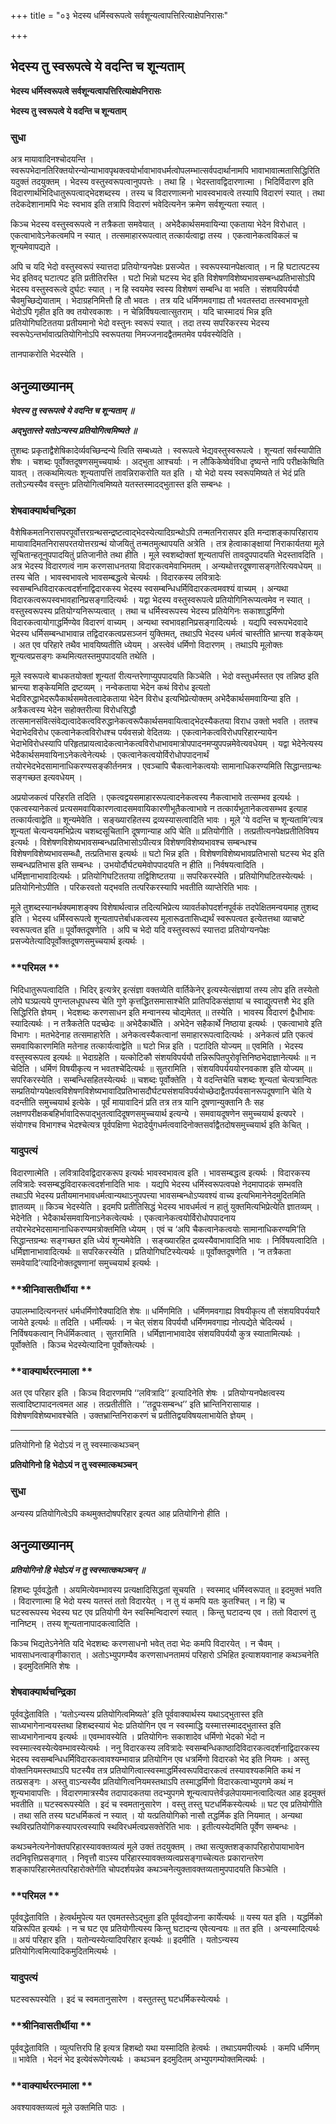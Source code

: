 +++
title = "०३ भेदस्य धर्मिस्वरूपत्वे सर्वशून्यत्वापत्तिरित्याक्षेपनिरासः"

+++


## भेदस्य तु स्वरूपत्वे ये वदन्ति च शून्यताम्

**भेदस्य धर्मिस्वरूपत्वे सर्वशून्यत्वापत्तिरित्याक्षेपनिरासः**

**भेदस्य तु स्वरूपत्वे ये वदन्ति च शून्यताम्**

### **सुधा**

अत्र मायावादिनश्चोदयन्ति । स्वरूपभेदानतिरिक्तयोरन्योन्याभावपृथक्त्वयोर्भावाभावधर्मत्वोपलम्भात्सर्वपदार्थानामपि भावाभावात्मतासिद्धिरिति यदुक्तं तदयुक्तम् । भेदस्य वस्तुस्वरूपत्वानुपपत्तेः । तथा हि । भेदस्तावद्विदारणात्मा । भिदिर्विदारण इति विदारणार्थभिदिधातुरूपत्वाद्भेदशब्दस्य । तस्य च विदारणात्मनो भावस्वभावत्वे तस्यापि विदारणं स्यात् । तथा तदेकदेशानामपि भेदः स्वभाव इति तत्रापि विदारणं भवेदित्यनेन क्रमेण सर्वशून्यता स्यात् ।

किञ्च भेदस्य वस्तुस्वरूपत्वे न तत्रैकता समवेयात् । अभेदैकार्थसमवायिन्या एकताया भेदेन विरोधात् । एकत्वाभावेऽनेकत्वमपि न स्यात् । तत्समाहाररूपत्वात् तत्कार्यत्वाद्वा तस्य । एकत्वानेकत्वविकलं च शून्यमेवापद्यते ।

अपि च यदि भेदो वस्तुस्वरूपं स्यात्तदा प्रतियोग्यनपेक्षः प्रसज्येत । स्वरूपस्यानपेक्षत्वात् । न हि घटात्पटस्य भेद इतिवद् घटात्पट इति प्रतीतिरस्ति । घटो भिन्नो घटस्य भेद इति विशेषणविशेष्यभावसम्बन्धप्रतिभासोऽपि भेदस्य वस्तुस्वरूत्वे दुर्घटः स्यात् । न हि स्वयमेव स्वस्य विशेषणं सम्बन्धि वा भवति । संशयविपर्ययौ चैवमुच्छिद्येयाताम् । भेदाग्रहनिमित्तौ हि तौ भवतः । तत्र यदि धर्मिणमवगाह्य तौ भवतस्तदा तत्स्वभावभूतो भेदोऽपि गृहीत इति क्व तयोरवकाशः । न चेन्निर्विषयत्वात्सुतराम् । यदि चास्मादयं भिन्न इति प्रतियोगिघटिततया प्रतीयमानो भेदो वस्तुनः स्वरूपं स्यात् । तदा तस्य सपरिकरस्य भेदस्य स्वरूपेऽन्तर्भावात्प्रतियोगिनोऽपि स्वरूपतया निमज्जनादद्वैतमतमेव पर्यवस्येदिति ।

तानपाकरोति भेदस्येति ।

## **अनुव्याख्यानम्**

***भेदस्य तु स्वरूपत्वे ये वदन्ति च शून्यताम् ॥***

***अद्भुतास्ते यतोऽन्यस्य प्रतियोगित्वमिष्यते ॥***

तुशब्दः प्रकृताद्वैशेषिकादेर्व्यवच्छिन्दन्ये त्विति सम्बध्यते । स्वरूपत्वे भेद्यवस्तुस्वरूपत्वे । शून्यतां सर्वस्यापीति शेषः । चशब्दः पूर्वोक्तदूषणसमुच्चयार्थः । अद्भुता आश्चर्याः । न लौकिकेष्वेवंविधा दृष्यन्ते नापि परीक्षकेष्विति यावत् । तत्कथमित्यतः शून्यतापत्तिं तावन्निराकरोति यत इति । यो भेदो यस्य स्वरूपमिष्यते तं भेदं प्रति ततोऽन्यस्यैव वस्तुनः प्रतियोगित्वमिष्यते यतस्तस्मादद्भुतास्त इति सम्बन्धः ।

### **शेषवाक्यार्थचन्द्रिका**

वैशेषिकमतनिरासपरपूर्वोत्तरग्रन्थसन्द्रष्टत्वाद्भेदस्येत्यादिग्रन्थोऽपि तन्मतनिरासपर इति मन्दाशङ्कापरिहाराय मायावादिमतनिरासपरतयोत्तरग्रन्थं योजयितुं तन्मतमुत्थापयति अत्रेति । तत्र हेत्वाकाङ्क्षायां निराकार्यतया मूले सूचितान्हतूनुपपादयितुं प्रतिजानीते तथा हीति । मूले स्वशब्दोक्तां शून्यतापत्तिं तावदुपपादयति भेदस्तावदिति । अत्र भेदस्य विदारणत्वं नाम करणसाधनतया विदारकत्वमेवाभिमतम् । अन्यथोत्तरदूषणासङ्गतेरित्यवधेयम् ॥ तस्य चेति । भावस्वभावत्वे भावसम्बद्धत्वे चेत्यर्थः । विदारकस्य लवित्रादेः स्वसम्बन्धिविदारकत्वदर्शनाद्विदारकस्य भेदस्य स्वसम्बन्धिधर्मिविदारकत्वमवश्यं वाच्यम् । अन्यथा विदारकत्वरूपस्वभावहानिप्रसङ्गादित्यर्थः । यद्वा भेदस्य वस्तुस्वरूपत्वे प्रतियोगिनिरूप्यत्वमेव न स्यात् । वस्तुस्वरूपस्य प्रतियोग्यनिरूप्यत्वात् । तथा च धर्मिस्वरूपस्य भेदस्य प्रतियेगिनः सकाशाद्धर्मिणो विदारकत्वायोगाद्धर्मिण्येव विदारणं वाच्यम् । अन्यथा स्वभावहानिप्रसङ्गादित्यर्थः । यद्यपि स्वरूपभेदवादे भेदस्य धर्मिसम्बन्धाभावान्न तद्विदारकत्वप्रसञ्जनं युक्तिमत्, तथाऽपि भेदस्य धर्मत्वं चास्तीति भ्रान्त्या शङ्केयम् । अत एव परिहारे तथैव भावयिष्यतीति ध्येयम् । अस्त्वेवं धर्मिणो विदारणम् । तथाऽपि मूलोक्तः शून्यत्वप्रसङ्गः कथमित्यतस्तमुपपादयति तथेति ।

मूले स्वरूपत्वे बाधकतयोक्तां शून्यतां रीत्यन्तरेणाप्युपपादयति किञ्चेति । भेदो वस्तुधर्मस्तत एव तन्निष्ठ इति भ्रान्त्या शङ्केयमिति द्रष्टव्यम् । नन्वेकताया भेदेन कथं विरोध इत्यतो भेदविरुद्धाभेदरूपैकार्थसमवेतत्वादेकताया भेदेन विरोध इत्यभिप्रेत्योक्तम् अभेदैकार्थसमवायिन्या इति । अत्रैकत्वस्य भेदेन सहोक्तरीत्या विरोधसिद्धौ तत्समानसंवित्संवेद्यत्वादेकत्वविरुद्धानेकत्वरूपैकार्थसमवायित्वाद्भेदस्यैकतया विराध उक्तो भवति । ततश्च भेदाभेदविरोध एकत्वानेकत्वविरोधश्च पर्यवसन्नो वेदितव्यः । एकत्वानेकत्वविरोधपरिहारन्यायेन भेदाभेविरोधस्यापि परिहृतप्रायत्वादेकत्वानेकत्वविरोधाभावमात्रोपपादनमप्युपपन्नमेवेत्यवधेयम् । यद्वा भेदेनेत्यस्य भेदैकार्थसमवायिनाऽनेकत्वेनेत्यर्थः । एकत्वानेकत्वयोर्विरोधोपपादनार्थं तयोरभेदभेदसामानाधिकरण्यसङ्कीर्तनमत्र । एवञ्चापि चैकत्वानेकत्वयोः सामानाधिकरण्यमिति सिद्धान्तग्रन्थः सङ्गच्छत इत्यवधेयम् ।

अप्रयोजकत्वं परिहरति तदिति । एकत्वद्वयसमाहाररूपत्वादनेकत्वस्य नैकत्वाभावे तत्सम्भव इत्यर्थः । एकत्वस्यानेकत्वं प्रत्यसमवायिकारणत्वादसमवायिकारणीभूतैकत्वाभावे न तत्कार्यभूतानेकत्वसम्भव इत्याह तत्कार्यत्वाद्वेति ॥ शून्यमेवेति । सङ्ख्यारहितस्य द्रव्यस्यासत्वादिति भावः । मूले ‘ये वदन्ति च शून्यतामि’त्यत्र शून्यतां चेत्यन्वयमभिप्रेत्य चशब्दसूचितानि दूषणान्याह अपि चेति ॥ प्रतियोगीति । तत्प्रतीत्यनपेक्षप्रतीतिविषय इत्यर्थः । विशेषणविशेष्यभावसम्बन्धप्रतिभासोऽपीत्यत्र विशेषणविशेष्यभावश्च सम्बन्धश्च विशेषणविशेष्यभावसम्ब्धौ, तत्प्रतिभास इत्यर्थः ॥ घटो भिन्न इति । विशेषणविशेष्यभावप्रतिभासो घटस्य भेद इति सम्बन्धप्रतिभास इति सम्बन्धः । उभयोर्दौर्घट्यमेवोपपादयति न हीति ॥ निर्वषयत्वादिति । धर्मिज्ञानाभावादित्यर्थः । प्रतियोगिघटिततया तद्विशिष्टतया ॥ सपरिकरस्येति । प्रतियोगिघटितस्येत्यर्थः । प्रतियोगिनोऽपीति । परिकरवतो यद्भवति तत्परिकरस्यापि भवतीति व्याप्तेरिति भावः ।

मूले तुशब्दस्यानर्थक्यमाशङ्क्य विशेषार्थत्वान्न तदित्यभिप्रेत्य व्यावर्तकोपदर्शनपूर्वकं तदपेक्षितमन्वयमाह तुशब्द इति । भेदस्य धर्मिस्वरूपत्वे शून्यतापत्तेर्बाधकत्वस्य मूलारूढतासिध्द्यर्थं स्वरूपत्वत इत्येतत्तथा व्याचष्टे स्वरूपत्वत इति ॥ पूर्वोक्तदूषणेति । अपि च भेदो यदि वस्तुस्वरूपं स्यात्तदा प्रतियोग्यनपेक्षः प्रसज्येतेत्यादिपूर्वोक्तदूषणसमुच्चयार्थ इत्यर्थः ।

### **परिमल **

भिदिधातुरूपत्वादिति । भिदिर् इत्यत्रेर् इत्संज्ञा वक्तव्येति वार्तिकेनेर् इत्यस्येत्संज्ञायां तस्य लोप इति तस्येतो लोपे घञ्प्रत्यये पुगन्तलधूपधस्य चेति गुणे कृत्तद्धितसमासाश्चेति प्रातिपदिकसंज्ञायां च स्वाद्युत्पत्तशै भेद इति सिद्धिरिति ज्ञेयम् । भेदशब्दः करणसाधन इति मन्वानस्य चोद्यमेतत् ॥ तस्येति । भावस्य विदारणं द्वैधीभावः स्यादित्यर्थः । न तत्रैकतेति पदच्छेदः ॥ अभेदैकार्थेति । अभेदेन सहैकार्थे निष्ठाया इत्यर्थः । एकत्वाभावे इति विभागः । मतभेदेनाह तत्समाहारेति । अनेकत्वस्यैकत्वानां समाहाररूपत्वादित्यर्थः । अनेकत्वं प्रति एकत्वं समवायिकारणमिति मतेनाह तत्कार्यत्वाद्वेति ॥ घटो भिन्न इति । पटादिति योज्यम् ॥ एवमिति । भेदस्य वस्तुस्वरूपत्व इत्यर्थः ॥ भेदाग्रहेति । यत्कोटिकौ संशयविपर्ययौ तन्निरूपितपुरोवृत्तिनिष्ठभेदाज्ञानेत्यर्थः ॥ न चेदिति । धर्मिणं विषयीकृत्य न भवतश्चेदित्यर्थः ॥ सुतरामिति । संशयविपर्यययोरनवकाश इति योज्यम् ॥ सपरिकरस्येति । सम्बन्धिसहितस्येत्यर्थः ॥ चशब्दः पूर्वोक्तेति । ये वदन्तिचेति चशब्दः शून्यतां चेत्यत्रान्वितः सम्प्रतियोग्यपेक्षत्वविशेषणविशेष्यभावादिप्रतिभासदौर्घट्यसंशयविपर्ययोच्छेदाद्वैतपर्यवसानरूपदूषणानि चेति ये वदन्तीति समुच्चयार्थ इत्येके । पूर्वं मायावादिनं प्रति तत्र तत्र यानि दूषणान्युक्तानि तैः सह लक्षणपरीक्षकबहिर्भावादिरूपाद्भुतत्वादिदूषणसमुच्चयार्थ इत्यन्ये । समवायदूषणेन समुच्चयार्थ इत्यपरे । संयोगश्च विभागश्च भेदश्चेत्यत्र पूर्वपक्षिणा भेदादेर्युगधर्मत्ववादिनोक्तसर्वाद्वैतदोषसमुच्चयार्थ इति केचित् ।

### **यादुपत्यं**

विदारणात्मेति । लवित्रादिवद्विदारकरूप इत्यर्थः भावस्वभावत्व इति । भावसम्बद्धत्व इत्यर्थः । विदारकस्य लवित्रादेः स्वसम्बद्धविदारकत्वदर्शनादिति भावः । यद्यपि भेदस्य धर्मिस्वरूपत्वपक्षे नेदमापादकं सम्भवति तथाऽपि भेदस्य प्रतीयमानभावधर्मत्वान्यथाऽनुपपत्त्या भावसम्बन्धोऽप्यवश्यं वाच्य इत्यभिमानेनेदमुदितमिति ज्ञातव्यम् ॥ किञ्च भेदस्येति । इदमपि प्रतीतिसिद्धं भेदस्य भावधर्मत्वं न हातुं युक्तमित्यभिप्रेत्येति ज्ञातव्यम् । भेदेनेति । भेदैकार्थसमवायिनाऽनेकत्वेत्यर्थः । एकत्वानेकत्वयोर्विरोधोपपादनाय तयोरभेदभेदसामानाधिकरण्यमत्रोक्तमिति ध्येयम् । एवं च ‘अपि चैकत्वानेकत्वयोः सामानाधिकरण्यमि’ति सिद्धान्तग्रन्थः सङ्गच्छत इति ध्येयं शून्यमेवेति । सङ्ख्यारहित द्रव्यस्यैवाभावादिति भावः । निर्विषयत्वादिति । धर्मिज्ञानाभावादित्यर्थः ॥ सपरिकरस्येति । प्रतियोगिघटिस्येत्यर्थः ॥ पूर्वोक्तदूषणेति । ‘न तत्रैकता समवेयादि’त्यादिनोक्तदूषणानां समुच्चयार्थ इत्यर्थः ।

### **श्रीनिवासतीर्थीया **

उपालम्भादित्यनन्तरं धर्मधर्मिणोरैक्यादिति शेषः ॥ धर्मिणमिति । धर्मिणमवगाह्य विषयीकृत्य तौ संशयविपर्ययारै जायेते इत्यर्थः ॥ तदिति । धर्मीत्यर्थः । न चेत् संशय विपर्ययौ धर्मिणमवगाह्य नोत्पद्येते चेदित्यर्थ । निर्विषयकत्वान् निर्धर्मिकत्वात् । सुतरामिति । धर्मिज्ञानाभावादेव संशयविपर्ययौ कुत्र स्यातामित्यर्थः । पूर्वोक्तेति । किञ्च भेदस्येत्यादिना पूर्वोक्तेत्यर्थः ।

### **वाक्यार्थरत्नमाला **

अत एव परिहार इति । किञ्च विदारणमपि ‘‘लवित्रादि’’ इत्यादिनेति शेषः । प्रतियोग्यनपेक्षत्वस्य सत्वादिष्टापादनत्वमत आह । तत्प्रतीतीति । ‘‘तद्रूपःसम्बन्ध’’ इति भ्रान्तिनिरासायाह । विशेषणविशेष्यभावश्चेति । उक्तभ्रान्तिनिराकरणं च प्रतीतिद्वयविषयलाभायेति ज्ञेयम् ।

------------------------------------------------------------------------

प्रतियोगिनो हि भेदोऽयं न तु स्वस्मात्कथञ्चन्

**प्रतियोगिनो हि भेदोऽयं न तु स्वस्मात्कथञ्चन्**

### **सुधा**

अन्यस्य प्रतियोगित्वेऽपि कथमुक्तदोषपरिहार इत्यत आह प्रतियोगिनो हीति ।

## **अनुव्याख्यानम्**

***प्रतियोगिनो हि भेदोऽयं न तु स्वस्मात्कथञ्चन् ॥***

हिशब्दः पूर्ववद्धेतौ । अयमित्येवम्भावस्य प्रत्यक्षादिसिद्धतां सूचयति । स्वस्माद् धर्मिस्वरूपात् ॥ इदमुक्तं भवति । विदारणात्मा हि भेदो यस्य यतस्तं ततो विदारयेत् । न तु यं कमपि यतः कुतश्चित् । न हि) च घटस्वरूपस्य भेदस्य घट एव प्रतियोगी येन स्वस्मिन्विदारणं स्यात् । किन्तु घटादन्य एव । ततो विदारणं तु नानिष्टम् । तस्य शून्यतानापादकत्वादिति ।

किञ्च भिद्यतेऽनेनेति यदि भेदशब्दः करणसाधनो भवेत् तदा भेदः कमपि विदारयेत् । न चैवम् । भावसाधनत्वाङ्गीकारात् । अतोऽभ्युपगम्यैव करणसाधनतामयं परिहारो ऽभिहित इत्याशयवानाह कथञ्चनेति । इदमुदितमिति शेषः ।

### **शेषवाक्यार्थचन्द्रिका**

पूर्ववद्धेताविति । ‘यतोऽन्यस्य प्रतियोगित्वमिष्यते’ इति पूर्ववाक्यार्थस्य यथाऽद्भुतास्त इति साध्यभागेनान्वयस्तथा हिशब्दस्यायं भेदः प्रतियोगिन एव न स्वस्माद्धि यस्मात्तस्मादद्भुतास्त इति साध्यभागेनान्वय इत्यर्थः ॥ एवम्भावस्येति । प्रतियोगिनः सकाशादेव धर्मिणो भेदको भेदो न स्वस्मात्स्वस्येत्येवम्भावस्येत्यर्थः । ननु विदारकस्य लवित्रादेः स्वसम्बन्धिकाष्ठादिविदारकत्वदर्शनाद्विदारकस्य भेदस्य स्वसम्बन्धिधर्मिविदारकत्वावश्यम्भावान्न प्रतियोगिन एव धत्रर्मिणो विदारको भेद इति नियमः । अस्तु वोक्तनियमस्तथाऽपि घटस्यैव तत्र प्रतियोगित्वात्स्वस्माद्धर्मिस्वरूपविदारकत्वं तस्यावश्यकमिति कथं न तत्प्रसङ्गः । अस्तु वाऽन्यस्यैव प्रतियोगित्वनियमस्तथाऽपि तस्माद्धर्मिणो विदारकत्वाभ्युपगमे कथं न शून्यभावापत्तिः । विदारणमात्रस्यैव तदापादकतया तदभ्युपगमे शून्यत्वापत्तेर्वज्रलेपायमानत्वादित्यत आह इदमुक्तं भवतीति ॥ घटस्वरूपस्येति । इदं च स्वमतानुसारेण । वस्तु तस्तु घटधर्मिकस्येत्यर्थः ॥ घट एव प्रतियोगीति । तथा सति तस्य घटधर्मिकत्वं न स्यात् । यो यत्प्रतियोगिको नासौ तद्धर्मिक इति नियमात् । अन्यथा स्थविरप्रतियोगिकस्यापरत्वस्यापि स्थविरधर्मत्वप्रसक्तेरिति भावः । इतीत्यस्येदमिति पूर्वेण सम्बन्धः ।

कथञ्चनेत्यनेनोक्तपरिहारस्यावक्तव्यत्वं मूले उक्तं तदयुक्तम् । तथा सत्युक्तशङ्कापरिहारोपायाभावेन तदनिवृत्तिप्रसङ्गात् । निवृत्तौ वाऽस्य परिहारस्यावक्तव्यत्वप्रसङ्गाच्चेत्यतः प्रकारान्तरेण शङ्कापरिहारमेतत्परिहारोक्तेर्गति चोपदर्शयन्नेव कथञ्चनेत्युक्तावक्तव्यतामुपपादयति किञ्चेति ।

### **परिमल **

पूर्ववद्धेताविति । हेत्वर्थमुपेत्य यत एवमतस्तेऽद्भुता इति पूर्ववद्योजना कार्येत्यर्थः ॥ यस्य यत इति । यद्धर्मिको यन्निरूपित इत्यर्थः । न च घट एव प्रतियोगीत्यस्य किन्तु घटादन्य एवेत्यन्वयः ॥ तत इति । अन्यस्मादित्यर्थः ॥ अयं परिहार इति । यतोन्यस्येत्यादिपरिहार इत्यर्थः ॥ इदमीति । यतोऽन्यस्य प्रतियोगित्वमित्यादिकमुदितमित्यर्थः ।

### **यादुपत्यं**

घटस्वरूपस्येति । इदं च स्वमतानुसारेण । वस्तुतस्तु घटधर्मिकस्येत्यर्थः ।

### **श्रीनिवासतीर्थीया **

पूर्ववद्धेताविति । व्युत्पत्तिरपि हि इत्यत्र हिशब्दो यथा यस्मादिति हेत्वर्थः । तथाऽयमपीत्यर्थः । कमपि धर्मिणम् ॥ भावेति । भेदनं भेद इत्येवंरूपेणेत्यर्थः । कथञ्चन इदमुदितम् अभ्युपगम्योक्तमित्यर्थः ।

### **वाक्यार्थरत्नमाला **

अवश्यावक्तव्यत्वं मूले उक्तमिति पाठः ।

